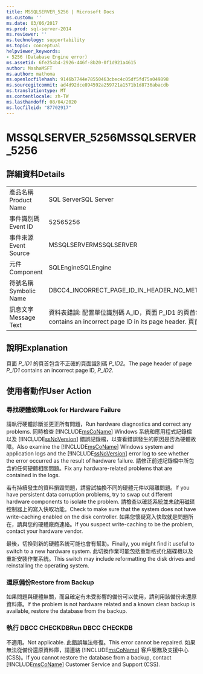 ```yaml
---
title: MSSQLSERVER_5256 | Microsoft Docs
ms.custom: ''
ms.date: 03/06/2017
ms.prod: sql-server-2014
ms.reviewer: ''
ms.technology: supportability
ms.topic: conceptual
helpviewer_keywords:
- 5256 (Database Engine error)
ms.assetid: 6fe254b4-2926-446f-8b20-0f1d921a4615
author: MashaMSFT
ms.author: mathoma
ms.openlocfilehash: 9146b7744e78550463cbec4c05df5fd75a049898
ms.sourcegitcommit: ad4d92dce894592a259721a1571b1d8736abacdb
ms.translationtype: MT
ms.contentlocale: zh-TW
ms.lasthandoff: 08/04/2020
ms.locfileid: "87702917"
---
```

# <a name="mssqlserver_5256"></a><span data-ttu-id="b5f76-102">MSSQLSERVER_5256</span><span class="sxs-lookup"><span data-stu-id="b5f76-102">MSSQLSERVER_5256</span></span>
    
## <a name="details"></a><span data-ttu-id="b5f76-103">詳細資料</span><span class="sxs-lookup"><span data-stu-id="b5f76-103">Details</span></span>  
  
|||  
|-|-|  
|<span data-ttu-id="b5f76-104">產品名稱</span><span class="sxs-lookup"><span data-stu-id="b5f76-104">Product Name</span></span>|<span data-ttu-id="b5f76-105">SQL Server</span><span class="sxs-lookup"><span data-stu-id="b5f76-105">SQL Server</span></span>|  
|<span data-ttu-id="b5f76-106">事件識別碼</span><span class="sxs-lookup"><span data-stu-id="b5f76-106">Event ID</span></span>|<span data-ttu-id="b5f76-107">5256</span><span class="sxs-lookup"><span data-stu-id="b5f76-107">5256</span></span>|  
|<span data-ttu-id="b5f76-108">事件來源</span><span class="sxs-lookup"><span data-stu-id="b5f76-108">Event Source</span></span>|<span data-ttu-id="b5f76-109">MSSQLSERVER</span><span class="sxs-lookup"><span data-stu-id="b5f76-109">MSSQLSERVER</span></span>|  
|<span data-ttu-id="b5f76-110">元件</span><span class="sxs-lookup"><span data-stu-id="b5f76-110">Component</span></span>|<span data-ttu-id="b5f76-111">SQLEngine</span><span class="sxs-lookup"><span data-stu-id="b5f76-111">SQLEngine</span></span>|  
|<span data-ttu-id="b5f76-112">符號名稱</span><span class="sxs-lookup"><span data-stu-id="b5f76-112">Symbolic Name</span></span>|<span data-ttu-id="b5f76-113">DBCC4_INCORRECT_PAGE_ID_IN_HEADER_NO_METADATA</span><span class="sxs-lookup"><span data-stu-id="b5f76-113">DBCC4_INCORRECT_PAGE_ID_IN_HEADER_NO_METADATA</span></span>|  
|<span data-ttu-id="b5f76-114">訊息文字</span><span class="sxs-lookup"><span data-stu-id="b5f76-114">Message Text</span></span>|<span data-ttu-id="b5f76-115">資料表錯誤: 配置單位識別碼 A_ID，頁面 P_ID1 的頁首包含不正確的頁面識別碼。</span><span class="sxs-lookup"><span data-stu-id="b5f76-115">Table error: alloc unit ID A_ID, page P_ID1 contains an incorrect page ID in its page header.</span></span> <span data-ttu-id="b5f76-116">頁首中的 PageId = P_ID2。</span><span class="sxs-lookup"><span data-stu-id="b5f76-116">The PageId in the page header = P_ID2.</span></span>|  
  
## <a name="explanation"></a><span data-ttu-id="b5f76-117">說明</span><span class="sxs-lookup"><span data-stu-id="b5f76-117">Explanation</span></span>  
 <span data-ttu-id="b5f76-118">頁面 *P_ID1* 的頁首包含不正確的頁面識別碼 *P_ID2*。</span><span class="sxs-lookup"><span data-stu-id="b5f76-118">The page header of page *P_ID1* contains an incorrect page ID, *P_ID2*.</span></span>  
  
## <a name="user-action"></a><span data-ttu-id="b5f76-119">使用者動作</span><span class="sxs-lookup"><span data-stu-id="b5f76-119">User Action</span></span>  
  
### <a name="look-for-hardware-failure"></a><span data-ttu-id="b5f76-120">尋找硬體故障</span><span class="sxs-lookup"><span data-stu-id="b5f76-120">Look for Hardware Failure</span></span>  
 <span data-ttu-id="b5f76-121">請執行硬體診斷並更正所有問題，</span><span class="sxs-lookup"><span data-stu-id="b5f76-121">Run hardware diagnostics and correct any problems.</span></span> <span data-ttu-id="b5f76-122">同時檢查 [!INCLUDE[msCoName](../../includes/msconame-md.md)] Windows 系統和應用程式記錄檔以及 [!INCLUDE[ssNoVersion](../../includes/ssnoversion-md.md)] 錯誤記錄檔，以查看錯誤發生的原因是否為硬體故障。</span><span class="sxs-lookup"><span data-stu-id="b5f76-122">Also examine the [!INCLUDE[msCoName](../../includes/msconame-md.md)] Windows system and application logs and the [!INCLUDE[ssNoVersion](../../includes/ssnoversion-md.md)] error log to see whether the error occurred as the result of hardware failure.</span></span> <span data-ttu-id="b5f76-123">請修正前述記錄檔中所包含的任何硬體相關問題。</span><span class="sxs-lookup"><span data-stu-id="b5f76-123">Fix any hardware-related problems that are contained in the logs.</span></span>  
  
 <span data-ttu-id="b5f76-124">若有持續發生的資料損毀問題，請嘗試抽換不同的硬體元件以隔離問題。</span><span class="sxs-lookup"><span data-stu-id="b5f76-124">If you have persistent data corruption problems, try to swap out different hardware components to isolate the problem.</span></span> <span data-ttu-id="b5f76-125">請檢查以確認系統並未啟用磁碟控制器上的寫入快取功能。</span><span class="sxs-lookup"><span data-stu-id="b5f76-125">Check to make sure that the system does not have write-caching enabled on the disk controller.</span></span> <span data-ttu-id="b5f76-126">如果您懷疑寫入快取就是問題所在，請與您的硬體廠商連絡。</span><span class="sxs-lookup"><span data-stu-id="b5f76-126">If you suspect write-caching to be the problem, contact your hardware vendor.</span></span>  
  
 <span data-ttu-id="b5f76-127">最後，切換到新的硬體系統可能也會有幫助。</span><span class="sxs-lookup"><span data-stu-id="b5f76-127">Finally, you might find it useful to switch to a new hardware system.</span></span> <span data-ttu-id="b5f76-128">此切換作業可能包括重新格式化磁碟機以及重新安裝作業系統。</span><span class="sxs-lookup"><span data-stu-id="b5f76-128">This switch may include reformatting the disk drives and reinstalling the operating system.</span></span>  
  
### <a name="restore-from-backup"></a><span data-ttu-id="b5f76-129">還原備份</span><span class="sxs-lookup"><span data-stu-id="b5f76-129">Restore from Backup</span></span>  
 <span data-ttu-id="b5f76-130">如果問題與硬體無關，而且確定有未受影響的備份可以使用，請利用該備份來還原資料庫。</span><span class="sxs-lookup"><span data-stu-id="b5f76-130">If the problem is not hardware related and a known clean backup is available, restore the database from the backup.</span></span>  
  
### <a name="run-dbcc-checkdb"></a><span data-ttu-id="b5f76-131">執行 DBCC CHECKDB</span><span class="sxs-lookup"><span data-stu-id="b5f76-131">Run DBCC CHECKDB</span></span>  
 <span data-ttu-id="b5f76-132">不適用。</span><span class="sxs-lookup"><span data-stu-id="b5f76-132">Not applicable.</span></span> <span data-ttu-id="b5f76-133">此錯誤無法修復。</span><span class="sxs-lookup"><span data-stu-id="b5f76-133">This error cannot be repaired.</span></span> <span data-ttu-id="b5f76-134">如果無法從備份還原資料庫，請連絡 [!INCLUDE[msCoName](../../includes/msconame-md.md)] 客戶服務及支援中心 (CSS)。</span><span class="sxs-lookup"><span data-stu-id="b5f76-134">If you cannot restore the database from a backup, contact [!INCLUDE[msCoName](../../includes/msconame-md.md)] Customer Service and Support (CSS).</span></span>  
  
  
